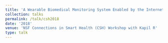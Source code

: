 ```yaml
---
title: 'A Wearable Biomedical Monitoring System Enabled by the Internet-of-Things'
collection: talks
permalink: /talk/csh2018
date: '2018'
venue: 'NSF Connections in Smart Health (CSH) Workshop with Kapil R'
type: talk
---
```


